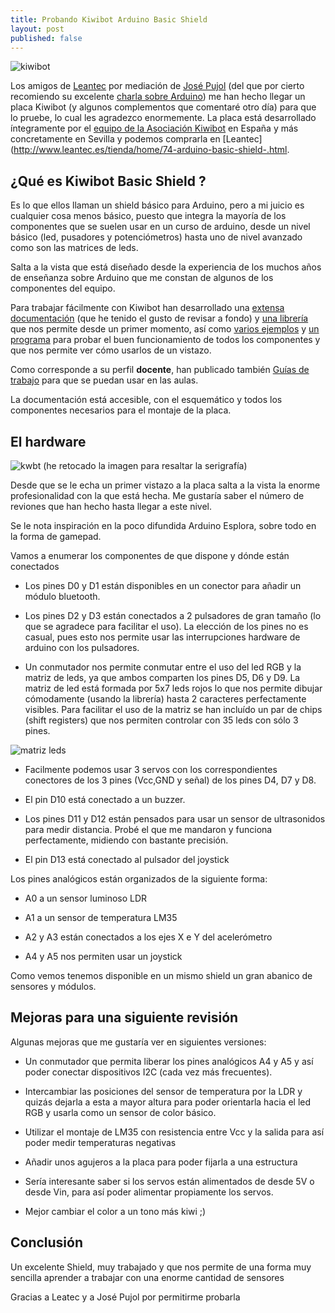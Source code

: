 ```yaml
---
title: Probando Kiwibot Arduino Basic Shield
layout: post
published: false
---
```


![kiwibot](https://lh6.googleusercontent.com/SPTirwdo0LU0eQQQMSYh-XBHxusPJ052W5Lwl9LvEPwx=w1598-h660-no)

Los amigos de [Leantec](http://www.leantec.es/) por mediación de [José Pujol](https://tecnopujol.wordpress.com/) (del que por cierto recomiendo su excelente [charla sobre Arduino](https://prezi.com/sjyu2znxwrq_/charla-arduino-kiwibot/)) me han hecho llegar un placa Kiwibot (y algunos complementos que comentaré otro día) para que lo pruebe, lo cual les agradezco enormemente. La placa está desarrollado íntegramente por el [equipo de la Asociación Kiwibot](http://www.kiwibot.es/quienes_somos/) en España y más concretamente en Sevilla y podemos comprarla en [Leantec](http://www.leantec.es/tienda/home/74-arduino-basic-shield-.html.

## ¿Qué es Kiwibot Basic Shield ?

Es lo que ellos llaman un shield básico para Arduino, pero a mi juicio es cualquier cosa menos básico, puesto que integra la mayoría de los componentes que se suelen usar en un curso de arduino, desde un nivel básico (led, pusadores y potenciómetros) hasta uno de nivel avanzado como son las matrices de leds.

Salta a la vista que está diseñado desde la experiencia de los muchos años de enseñanza sobre Arduino que me constan de algunos de los componentes del equipo.

Para trabajar fácilmente con Kiwibot han desarrollado una [extensa documentación](https://tecnopujol.wordpress.com/arduino/arduino-basic-shield/) (que he tenido el gusto de revisar a fondo) y [una librería](http://www.kiwibot.es/escudo-arduino/libreria-matriz-de-leds/) que nos permite desde un primer momento, así como [varios ejemplos](http://www.kiwibot.es/escudo-arduino/) y [un programa](https://github.com/KiwiBotOpenSource/TestFuncionamientoBasicShield/blob/master/TestFuncionamientoBasicShield.ino) para probar el buen funcionamiento de todos los componentes y que nos permite ver cómo usarlos de un vistazo.

Como corresponde a su perfil **docente**, han publicado también [Guías de trabajo](http://www.kiwibot.es/escudo-arduino/guia-de-trabajo-arduino/) para que se puedan usar en las aulas.

La documentación está accesible, con el esquemático y todos los componentes necesarios para el montaje de la placa.

## El hardware
![kwbt](https://lh3.googleusercontent.com/Jper6UO4WY_jvZsTJay5mUKiW5zSL89oISUrUxPHCZoi=w1598-h718-no) (he retocado la imagen para resaltar la serigrafía)

Desde que se le echa un primer vistazo a la placa salta a la vista la enorme profesionalidad con la que está hecha. Me gustaría saber el número de reviones que han hecho hasta llegar a este nivel.

Se le nota inspiración en la poco difundida Arduino Esplora, sobre todo en la forma de gamepad.

Vamos a enumerar los componentes de que dispone y dónde están conectados

* Los pines D0 y D1 están disponibles en un conector para añadir un módulo bluetooth.

* Los pines D2 y D3 están conectados a 2 pulsadores de gran tamaño (lo que se agradece para facilitar el uso). La elección de los pines no es casual, pues esto nos permite usar las interrupciones hardware de arduino con los pulsadores.

* Un conmutador nos permite conmutar entre el uso del led RGB y la matriz de leds, ya que ambos comparten los pines D5, D6 y D9. La matriz de led está formada por 5x7 leds rojos lo que nos permite dibujar cómodamente (usando la librería) hasta 2 caracteres perfectamente visibles. Para facilitar el uso de la matriz se han incluído un par de chips (shift registers) que nos permiten controlar con 35 leds con sólo 3 pines. 

![matriz leds](https://lh4.googleusercontent.com/-jCh-RctrMwo/VOTfPmnS4LI/AAAAAAAAzoQ/45Yo11WE3sQ/w1073-h805-no/IMG_20150216_001055.jpg)

* Facilmente podemos usar 3 servos con los correspondientes conectores de los 3 pines (Vcc,GND y señal) de los pines D4, D7 y D8. 

* El pin D10 está conectado a un buzzer.

* Los pines D11 y D12 están pensados para usar un sensor de ultrasonidos para medir distancia. Probé el que me mandaron y funciona perfectamente, midiendo con bastante precisión.

* El pin D13 está conectado al pulsador del joystick

Los pines analógicos están organizados de la siguiente forma:

* A0 a un sensor luminoso LDR

* A1 a un sensor de temperatura LM35

* A2 y A3 están conectados a los ejes X e Y del acelerómetro

* A4 y A5 nos permiten usar un joystick

Como vemos tenemos disponible en un mismo shield un gran abanico de sensores y módulos.

## Mejoras para una siguiente revisión

Algunas mejoras que me gustaría ver en siguientes versiones:

* Un conmutador que permita liberar los pines analógicos A4 y A5 y así poder conectar dispositivos I2C (cada vez más frecuentes).

* Intercambiar las posiciones del sensor de temperatura por la LDR y quizás dejarla a esta a mayor altura para poder orientarla hacia el led RGB
y usarla como un sensor de color básico.

* Utilizar el montaje de LM35 con resistencia entre Vcc y la salida para así poder medir temperaturas negativas

* Añadir unos agujeros a la placa para poder fijarla a una estructura

* Sería interesante saber si los servos están alimentados de desde 5V o desde Vin, para así poder alimentar propiamente los servos.

* Mejor cambiar el color a un tono más kiwi ;)

## Conclusión

Un excelente Shield, muy trabajado y que nos permite de una forma muy sencilla aprender a trabajar con una enorme cantidad de sensores

Gracias a Leatec y a José Pujol por permitirme probarla
